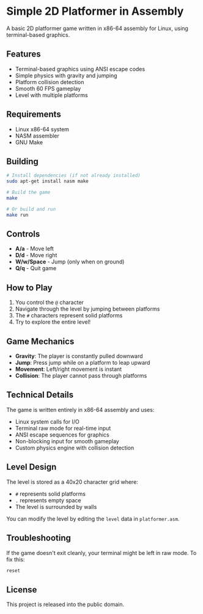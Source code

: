 # Simple 2D Platformer in Assembly

A basic 2D platformer game written in x86-64 assembly for Linux, using terminal-based graphics.

## Features

- Terminal-based graphics using ANSI escape codes
- Simple physics with gravity and jumping
- Platform collision detection
- Smooth 60 FPS gameplay
- Level with multiple platforms

## Requirements

- Linux x86-64 system
- NASM assembler
- GNU Make

## Building

```bash
# Install dependencies (if not already installed)
sudo apt-get install nasm make

# Build the game
make

# Or build and run
make run
```

## Controls

- **A/a** - Move left
- **D/d** - Move right
- **W/w/Space** - Jump (only when on ground)
- **Q/q** - Quit game

## How to Play

1. You control the `@` character
2. Navigate through the level by jumping between platforms
3. The `#` characters represent solid platforms
4. Try to explore the entire level!

## Game Mechanics

- **Gravity**: The player is constantly pulled downward
- **Jump**: Press jump while on a platform to leap upward
- **Movement**: Left/right movement is instant
- **Collision**: The player cannot pass through platforms

## Technical Details

The game is written entirely in x86-64 assembly and uses:
- Linux system calls for I/O
- Terminal raw mode for real-time input
- ANSI escape sequences for graphics
- Non-blocking input for smooth gameplay
- Custom physics engine with collision detection

## Level Design

The level is stored as a 40x20 character grid where:
- `#` represents solid platforms
- `.` represents empty space
- The level is surrounded by walls

You can modify the level by editing the `level` data in `platformer.asm`.

## Troubleshooting

If the game doesn't exit cleanly, your terminal might be left in raw mode. To fix this:
```bash
reset
```

## License

This project is released into the public domain.
